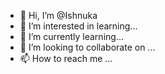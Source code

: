 - 👋 Hi, I’m @Ishnuka
- 👀 I’m interested in learning...
- 🌱 I’m currently learning...
- 💞️ I’m looking to collaborate on ...
- 📫 How to reach me ...

<!---
Ishnuka/Ishnuka is a ✨ special ✨ repository because its `README.md` (this file) appears on your GitHub profile.
You can click the Preview link to take a look at your changes.
--->
